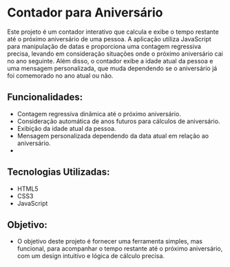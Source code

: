 # Contador para Aniversário
Este projeto é um contador interativo que calcula e exibe o tempo restante até o próximo aniversário de uma pessoa. A aplicação utiliza JavaScript para manipulação de datas e proporciona uma contagem regressiva precisa, levando em consideração situações onde o próximo aniversário cai no ano seguinte. Além disso, o contador exibe a idade atual da pessoa e uma mensagem personalizada, que muda dependendo se o aniversário já foi comemorado no ano atual ou não.

## Funcionalidades:

 - Contagem regressiva dinâmica até o próximo aniversário.
- Consideração automática de anos futuros para cálculos de aniversário.
- Exibição da idade atual da pessoa.
- Mensagem personalizada dependendo da data atual em relação ao aniversário.
- 
## Tecnologias Utilizadas:

- HTML5
- CSS3
- JavaScript
  
## Objetivo:

- O objetivo deste projeto é fornecer uma ferramenta simples, mas funcional, para acompanhar o tempo restante até o próximo aniversário, com um design intuitivo e lógica de cálculo precisa.
